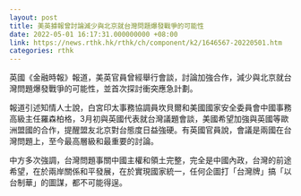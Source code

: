```yaml
---
layout: post
title: 美英據報曾討論減少與北京就台灣問題爆發戰爭的可能性
date: 2022-05-01 16:17:31.000000000 +08:00
link: https://news.rthk.hk/rthk/ch/component/k2/1646567-20220501.htm
categories: rthk
---
```


英國《金融時報》報道，美英官員曾經舉行會談，討論加強合作，減少與北京就台灣問題爆發戰爭的可能性，並首次探討衝突應急計劃。

報道引述知情人士說，白宮印太事務協調員坎貝爾和美國國家安全委員會中國事務高級主任羅森柏格，3月初與英國代表就台灣議題會談，美國希望加強與英國等歐洲盟國的合作，提醒盟友北京對台態度日益強硬。有英國官員說，會議是兩國在台灣問題上，至今最高層級和最重要的討論。

中方多次強調，台灣問題事關中國主權和領土完整，完全是中國內政，台灣的前途希望，在於兩岸關係和平發展，在於實現國家統一，任何企圖打「台灣牌」搞「以台制華」的圖謀，都不可能得逞。
